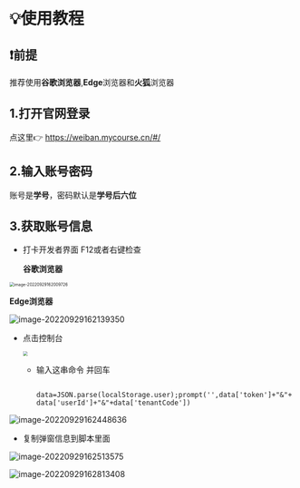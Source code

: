 # 💡使用教程

## ❗前提

推荐使用**谷歌浏览器**,**Edge**浏览器和**火狐**浏览器

## 1.打开官网登录

点这里👉 https://weiban.mycourse.cn/#/ 



## 2.输入账号密码

账号是**学号**，密码默认是**学号后六位**



## 3.获取账号信息

- 打卡开发者界面 F12或者右键检查

  **谷歌浏览器**

<img src="https://hexo-1304618721.cos.ap-chengdu.myqcloud.com/images/post/image-20220929162009726.png" alt="image-20220929162009726" style="zoom: 50%;" />

**Edge浏览器**

![image-20220929162139350](https://hexo-1304618721.cos.ap-chengdu.myqcloud.com/images/post/image-20220929162139350.png)

- 点击控制台

  <img src="https://hexo-1304618721.cos.ap-chengdu.myqcloud.com/images/post/image-20220929162240864.png" style="zoom: 50%;" />

  - 输入这串命令 并回车

    ` data=JSON.parse(localStorage.user);prompt('',data['token']+"&"+data['userId']+"&"+data['tenantCode'])`

  

![image-20220929162448636](https://hexo-1304618721.cos.ap-chengdu.myqcloud.com/images/post/image-20220929162448636.png)

- 复制弹窗信息到脚本里面

![image-20220929162513575](https://hexo-1304618721.cos.ap-chengdu.myqcloud.com/images/post/image-20220929162513575.png)

![image-20220929162813408](https://hexo-1304618721.cos.ap-chengdu.myqcloud.com/images/post/image-20220929162813408.png)